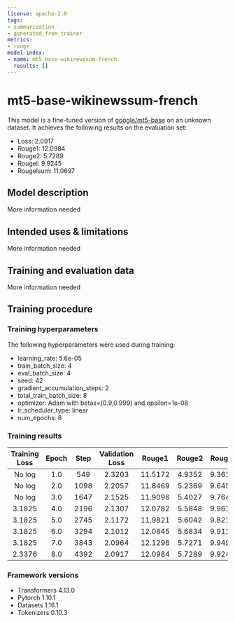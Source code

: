 ```yaml
---
license: apache-2.0
tags:
- summarization
- generated_from_trainer
metrics:
- rouge
model-index:
- name: mt5-base-wikinewssum-french
  results: []
---
```


<!-- This model card has been generated automatically according to the information the Trainer had access to. You
should probably proofread and complete it, then remove this comment. -->

# mt5-base-wikinewssum-french

This model is a fine-tuned version of [google/mt5-base](https://huggingface.co/google/mt5-base) on an unknown dataset.
It achieves the following results on the evaluation set:
- Loss: 2.0917
- Rouge1: 12.0984
- Rouge2: 5.7289
- Rougel: 9.9245
- Rougelsum: 11.0697

## Model description

More information needed

## Intended uses & limitations

More information needed

## Training and evaluation data

More information needed

## Training procedure

### Training hyperparameters

The following hyperparameters were used during training:
- learning_rate: 5.6e-05
- train_batch_size: 4
- eval_batch_size: 4
- seed: 42
- gradient_accumulation_steps: 2
- total_train_batch_size: 8
- optimizer: Adam with betas=(0.9,0.999) and epsilon=1e-08
- lr_scheduler_type: linear
- num_epochs: 8

### Training results

| Training Loss | Epoch | Step | Validation Loss | Rouge1  | Rouge2 | Rougel | Rougelsum |
|:-------------:|:-----:|:----:|:---------------:|:-------:|:------:|:------:|:---------:|
| No log        | 1.0   | 549  | 2.3203          | 11.5172 | 4.9352 | 9.3617 | 10.4605   |
| No log        | 2.0   | 1098 | 2.2057          | 11.8469 | 5.2369 | 9.6452 | 10.8337   |
| No log        | 3.0   | 1647 | 2.1525          | 11.9096 | 5.4027 | 9.7648 | 10.9315   |
| 3.1825        | 4.0   | 2196 | 2.1307          | 12.0782 | 5.5848 | 9.9614 | 11.1081   |
| 3.1825        | 5.0   | 2745 | 2.1172          | 11.9821 | 5.6042 | 9.8216 | 11.0077   |
| 3.1825        | 6.0   | 3294 | 2.1012          | 12.0845 | 5.6834 | 9.9119 | 11.0741   |
| 3.1825        | 7.0   | 3843 | 2.0964          | 12.1296 | 5.7271 | 9.9495 | 11.1227   |
| 2.3376        | 8.0   | 4392 | 2.0917          | 12.0984 | 5.7289 | 9.9245 | 11.0697   |


### Framework versions

- Transformers 4.13.0
- Pytorch 1.10.1
- Datasets 1.16.1
- Tokenizers 0.10.3
